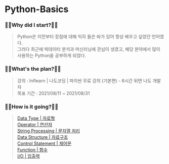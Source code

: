 # Python-Basics
### 🧎‍♂️Why did I start?🧎‍♂️
  > Python은 이전부터 장점에 대해 익히 들은 바가 있어 항상 배우고 싶었던 언어였다.  
    그러다 최근에 빅데이터 분석과 머신러닝에 관심이 생겼고, 해당 분야에서 많이 사용하는 Python을 공부하게 되었다.
### 🚶‍♂️What's the plan?🚶‍♂️
  > 강의 : Inflearn | 나도코딩 | 파이썬 무료 강의 (기본편) - 6시간 뒤면 나도 개발자<br>
    목표 기간 : 2021/08/11 ~ 2021/08/31
### 🏃‍♂️How is it going?🏃‍♂️
  > [Data Type | 자료형](https://github.com/pup-paw/Python-Basics/tree/master/DataType)  
  > [Operator | 연산자](https://github.com/pup-paw/Python-Basics/tree/master/Operator)  
  > [String Processing | 문자열 처리](https://github.com/pup-paw/Python-Basics/tree/master/String)  
  > [Data Structure | 자료구조](https://github.com/pup-paw/Python-Basics/tree/master/DataStructure)  
  > [Control Statement | 제어문](https://github.com/pup-paw/Python-Basics/tree/master/ControlStatement)  
  > [Function | 함수](https://github.com/pup-paw/Python-Basics/tree/master/FunctionPractice)  
  > [I/O | 입출력](https://github.com/pup-paw/Python-Basics/tree/master/io)  
